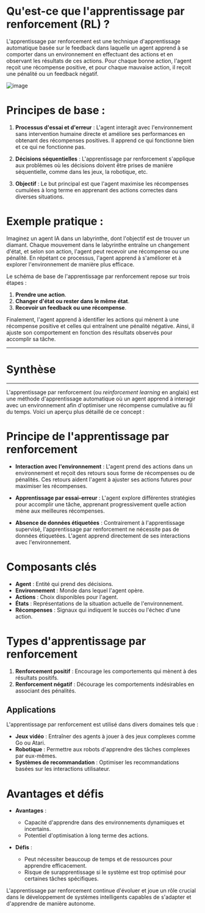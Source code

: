 # **Qu'est-ce que l'apprentissage par renforcement (RL) ?**

L'apprentissage par renforcement est une technique d'apprentissage automatique basée sur le feedback dans laquelle un agent apprend à se comporter dans un environnement en effectuant des actions et en observant les résultats de ces actions. Pour chaque bonne action, l'agent reçoit une récompense positive, et pour chaque mauvaise action, il reçoit une pénalité ou un feedback négatif.

![image](https://github.com/user-attachments/assets/a92461f6-0803-4433-a24e-ba6e283c13d0)


# Principes de base :
1. **Processus d'essai et d'erreur** : L'agent interagit avec l'environnement sans intervention humaine directe et améliore ses performances en obtenant des récompenses positives. Il apprend ce qui fonctionne bien et ce qui ne fonctionne pas.
   
2. **Décisions séquentielles** : L'apprentissage par renforcement s'applique aux problèmes où les décisions doivent être prises de manière séquentielle, comme dans les jeux, la robotique, etc.

3. **Objectif** : Le but principal est que l'agent maximise les récompenses cumulées à long terme en apprenant des actions correctes dans diverses situations.

# Exemple pratique :
Imaginez un agent IA dans un labyrinthe, dont l'objectif est de trouver un diamant. Chaque mouvement dans le labyrinthe entraîne un changement d'état, et selon son action, l'agent peut recevoir une récompense ou une pénalité. En répétant ce processus, l'agent apprend à s'améliorer et à explorer l'environnement de manière plus efficace.

Le schéma de base de l'apprentissage par renforcement repose sur trois étapes :
1. **Prendre une action**.
2. **Changer d'état ou rester dans le même état**.
3. **Recevoir un feedback ou une récompense**.

Finalement, l'agent apprend à identifier les actions qui mènent à une récompense positive et celles qui entraînent une pénalité négative. Ainsi, il ajuste son comportement en fonction des résultats observés pour accomplir sa tâche.

------------------------------------------
# Synthèse
------------------------------------------


L'apprentissage par renforcement (ou *reinforcement learning* en anglais) est une méthode d'apprentissage automatique où un agent apprend à interagir avec un environnement afin d'optimiser une récompense cumulative au fil du temps. Voici un aperçu plus détaillé de ce concept :

# **Principe de l'apprentissage par renforcement**

- **Interaction avec l'environnement** : L'agent prend des actions dans un environnement et reçoit des retours sous forme de récompenses ou de pénalités. Ces retours aident l'agent à ajuster ses actions futures pour maximiser les récompenses.

- **Apprentissage par essai-erreur** : L'agent explore différentes stratégies pour accomplir une tâche, apprenant progressivement quelle action mène aux meilleures récompenses.

- **Absence de données étiquetées** : Contrairement à l'apprentissage supervisé, l'apprentissage par renforcement ne nécessite pas de données étiquetées. L'agent apprend directement de ses interactions avec l'environnement.

# **Composants clés**

- **Agent** : Entité qui prend des décisions.
- **Environnement** : Monde dans lequel l'agent opère.
- **Actions** : Choix disponibles pour l'agent.
- **États** : Représentations de la situation actuelle de l'environnement.
- **Récompenses** : Signaux qui indiquent le succès ou l'échec d'une action.

# **Types d'apprentissage par renforcement**

1. **Renforcement positif** : Encourage les comportements qui mènent à des résultats positifs.
2. **Renforcement négatif** : Décourage les comportements indésirables en associant des pénalités.

## **Applications**

L'apprentissage par renforcement est utilisé dans divers domaines tels que :

- **Jeux vidéo** : Entraîner des agents à jouer à des jeux complexes comme Go ou Atari.
- **Robotique** : Permettre aux robots d'apprendre des tâches complexes par eux-mêmes.
- **Systèmes de recommandation** : Optimiser les recommandations basées sur les interactions utilisateur.

# **Avantages et défis**

- **Avantages** :
  - Capacité d'apprendre dans des environnements dynamiques et incertains.
  - Potentiel d'optimisation à long terme des actions.

- **Défis** :
  - Peut nécessiter beaucoup de temps et de ressources pour apprendre efficacement.
  - Risque de surapprentissage si le système est trop optimisé pour certaines tâches spécifiques.

L'apprentissage par renforcement continue d'évoluer et joue un rôle crucial dans le développement de systèmes intelligents capables de s'adapter et d'apprendre de manière autonome.
